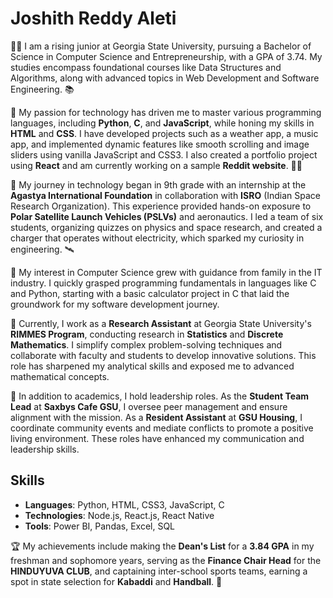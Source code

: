 
# Joshith Reddy Aleti

👨‍🎓 I am a rising junior at Georgia State University, pursuing a Bachelor of Science in Computer Science and Entrepreneurship, with a GPA of 3.74. My studies encompass foundational courses like Data Structures and Algorithms, along with advanced topics in Web Development and Software Engineering. 📚

📑 My passion for technology has driven me to master various programming languages, including **Python**, **C**, and **JavaScript**, while honing my skills in **HTML** and **CSS**. I have developed projects such as a weather app, a music app, and implemented dynamic features like smooth scrolling and image sliders using vanilla JavaScript and CSS3. I also created a portfolio project using **React** and am currently working on a sample **Reddit website**. 👨‍💻

🚀 My journey in technology began in 9th grade with an internship at the **Agastya International Foundation** in collaboration with **ISRO** (Indian Space Research Organization). This experience provided hands-on exposure to **Polar Satellite Launch Vehicles (PSLVs)** and aeronautics. I led a team of six students, organizing quizzes on physics and space research, and created a charger that operates without electricity, which sparked my curiosity in engineering. 🛰️

🏁 My interest in Computer Science grew with guidance from family in the IT industry. I quickly grasped programming fundamentals in languages like C and Python, starting with a basic calculator project in C that laid the groundwork for my software development journey.

🎯 Currently, I work as a **Research Assistant** at Georgia State University's **RIMMES Program**, conducting research in **Statistics** and **Discrete Mathematics**. I simplify complex problem-solving techniques and collaborate with faculty and students to develop innovative solutions. This role has sharpened my analytical skills and exposed me to advanced mathematical concepts.

📌 In addition to academics, I hold leadership roles. As the **Student Team Lead** at **Saxbys Cafe GSU**, I oversee peer management and ensure alignment with the mission. As a **Resident Assistant** at **GSU Housing**, I coordinate community events and mediate conflicts to promote a positive living environment. These roles have enhanced my communication and leadership skills.

## Skills
- **Languages**: Python, HTML, CSS3, JavaScript, C
- **Technologies**: Node.js, React.js, React Native
- **Tools**: Power BI, Pandas, Excel, SQL

🏆 My achievements include making the **Dean's List** for a **3.84 GPA** in my freshman and sophomore years, serving as the **Finance Chair Head** for the **HINDUYUVA CLUB**, and captaining inter-school sports teams, earning a spot in state selection for **Kabaddi** and **Handball**. 💪
